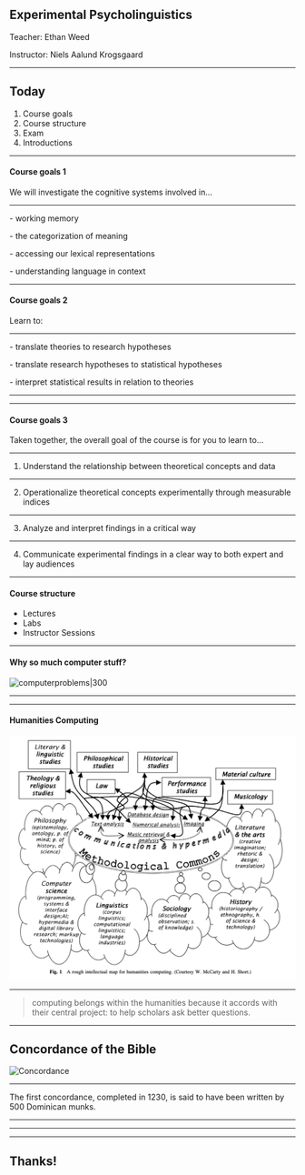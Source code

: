 

## Experimental Psycholinguistics

Teacher: Ethan Weed

Instructor: Niels Aalund Krogsgaard


---

## Today

1. Course goals
2. Course structure
3. Exam
4. Introductions

---

#### Course goals 1

We will investigate the cognitive systems involved in...

---

<p class="fragment">- working memory</p>

<p class="fragment">- the categorization of meaning</p>

<p class="fragment">- accessing our lexical representations</p>

<p class="fragment">- understanding language in context </p>


---
#### Course goals 2

Learn to: 

---

<p class="fragment">- translate theories to research hypotheses</p>
<p class="fragment">- translate research hypotheses to statistical hypotheses</p>
<p class="fragment">- interpret statistical results in relation to theories</p>

---


---

#### Course goals 3

Taken together, the overall goal of the course is for you to learn to...

---

1. Understand the relationship between theoretical concepts and data

---

2. Operationalize theoretical concepts experimentally through measurable indices

---

3. Analyze and interpret findings in a critical way

---

4. Communicate experimental findings in a clear way to both expert and lay audiences

---
#### Course structure

- Lectures
- Labs
- Instructor Sessions

---

#### Why so much computer stuff?

![computerproblems|300](https://clipground.com/images/computer-help-clipart-5.jpg)

---


---

#### Humanities Computing

![HumanitiesComputingModel|600](Images/HumanitiesComputingModel.png)


---

> computing belongs within the humanities because it accords  with their central project: to help scholars ask better questions.

---
## Concordance of the Bible

![Concordance](https://upload.wikimedia.org/wikipedia/commons/7/77/Excerpt_from_%22A_complete_concordance_to_the_Holy_Scriptures%22_by_Alexander_Cruden.png)

---

The first concordance, completed in 1230, is said to have been written by 500 Dominican munks.

---


---


---

## Thanks!


